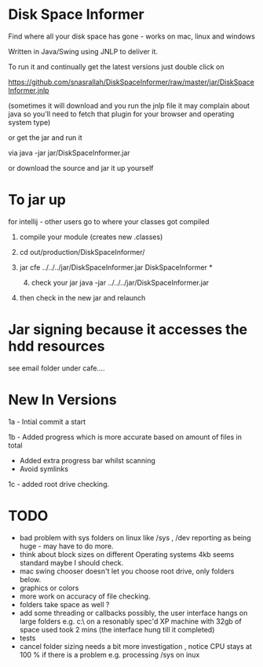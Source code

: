 Disk Space Informer
================

Find where all your disk space has gone - works on mac, linux and windows 

Written in Java/Swing using JNLP to deliver it. 

To run it and continually get the latest versions
just double click on 

https://github.com/snasrallah/DiskSpaceInformer/raw/master/jar/DiskSpaceInformer.jnlp

(sometimes it will download and you run the jnlp file it may complain about java so you'll need to fetch that
plugin for your browser and operating system type)

or get the jar and run it

via
java -jar jar/DiskSpaceInformer.jar

or download the source and jar it up yourself

To jar up
=========
for intellij - other users go to where your classes got compiled

1. compile your module (creates new .classes)

2. cd out/production/DiskSpaceInformer/

3. jar cfe ../../../jar/DiskSpaceInformer.jar DiskSpaceInformer *

    4. check your jar java -jar ../../../jar/DiskSpaceInformer.jar

5. then check in the new jar and relaunch


Jar signing because it accesses the hdd resources
=================================================

see email folder under cafe....


New In Versions
===============

1a - Intial commit a start

1b - Added progress which is more accurate based on amount of files in total  
   - Added extra progress bar whilst scanning
   - Avoid symlinks

1c - added root drive checking.
 

TODO
====

- bad problem with sys folders on linux like /sys , /dev reporting as being huge - may have to do more.
- think about block sizes on different Operating systems 4kb seems standard maybe I should check.
- mac swing chooser doesn't let you choose root drive, only folders below.
- graphics or colors
- more work on accuracy of file checking.
- folders take space as well ?
- add some threading or callbacks possibly, the user interface hangs on large folders 
  e.g. c:\ on a resonably spec'd XP machine with 32gb of space used took 2 mins (the interface hung till it completed)
- tests 
- cancel folder sizing needs a bit more investigation , notice CPU stays at 100 % if there is a problem e.g. processing /sys on inux



